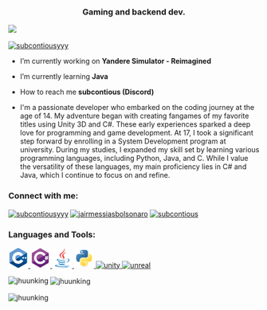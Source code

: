 <h3 align="center">Gaming and backend dev.</h3>

<p align="left"> <img src="https://profile-counter.glitch.me/Squiford/count.svg" /> </p>

<p align="left"> <a href="https://twitter.com/subcontiousyyy" target="blank"><img src="https://img.shields.io/twitter/follow/subcontiousyyy?logo=twitter&style=for-the-badge" alt="subcontiousyyy" /></a> </p>

- I’m currently working on **Yandere Simulator - Reimagined**

- I’m currently learning **Java**

- How to reach me **subcontious (Discord)**

- I'm a passionate developer who embarked on the coding journey at the age of 14. My adventure began with creating fangames of my favorite titles using Unity 3D and C#. These early experiences sparked a deep love for programming and game development. At 17, I took a significant step forward by enrolling in a System Development program at university. During my studies, I expanded my skill set by learning various programming languages, including Python, Java, and C. While I value the versatility of these languages, my main proficiency lies in C# and Java, which I continue to focus on and refine.

<h3 align="left">Connect with me:</h3>
<p align="left">
<a href="https://twitter.com/subcontiousyyy" target="blank"><img align="center" src="https://raw.githubusercontent.com/rahuldkjain/github-profile-readme-generator/master/src/images/icons/Social/twitter.svg" alt="subcontiousyyy" height="30" width="40" /></a>
<a href="https://instagram.com/jairmessiasbolsonaro" target="blank"><img align="center" src="https://raw.githubusercontent.com/rahuldkjain/github-profile-readme-generator/master/src/images/icons/Social/instagram.svg" alt="jairmessiasbolsonaro" height="30" width="40" /></a>
<a href="https://discord.gg/subcontious" target="blank"><img align="center" src="https://raw.githubusercontent.com/rahuldkjain/github-profile-readme-generator/master/src/images/icons/Social/discord.svg" alt="subcontious" height="30" width="40" /></a>
</p>

<h3 align="left">Languages and Tools:</h3>
<p align="left"> <a href="https://www.w3schools.com/cpp/" target="_blank" rel="noreferrer"> <img src="https://raw.githubusercontent.com/devicons/devicon/master/icons/cplusplus/cplusplus-original.svg" alt="cplusplus" width="40" height="40"/> </a> <a href="https://www.w3schools.com/cs/" target="_blank" rel="noreferrer"> <img src="https://raw.githubusercontent.com/devicons/devicon/master/icons/csharp/csharp-original.svg" alt="csharp" width="40" height="40"/> </a> <a href="https://www.java.com" target="_blank" rel="noreferrer"> <img src="https://raw.githubusercontent.com/devicons/devicon/master/icons/java/java-original.svg" alt="java" width="40" height="40"/> </a> <a href="https://www.python.org" target="_blank" rel="noreferrer"> <img src="https://raw.githubusercontent.com/devicons/devicon/master/icons/python/python-original.svg" alt="python" width="40" height="40"/> </a> <a href="https://unity.com/" target="_blank" rel="noreferrer"> <img src="https://www.vectorlogo.zone/logos/unity3d/unity3d-icon.svg" alt="unity" width="40" height="40"/> </a> <a href="https://unrealengine.com/" target="_blank" rel="noreferrer"> <img src="https://raw.githubusercontent.com/kenangundogan/fontisto/036b7eca71aab1bef8e6a0518f7329f13ed62f6b/icons/svg/brand/unreal-engine.svg" alt="unreal" width="40" height="40"/> </a> </p>

<p><img align="left" src="https://github-readme-stats.vercel.app/api/top-langs?username=jhuunking&show_icons=true&theme=dark&locale=en&layout=compact" alt="jhuunking" /></p>

<p>&nbsp;<img align="center" src="https://github-readme-stats.vercel.app/api?username=jhuunking&show_icons=true&theme=dark&locale=en" alt="jhuunking" /></p>

<p><img align="center" src="https://github-readme-streak-stats.herokuapp.com/?user=jhuunking&theme=dark" alt="jhuunking" /></p>
